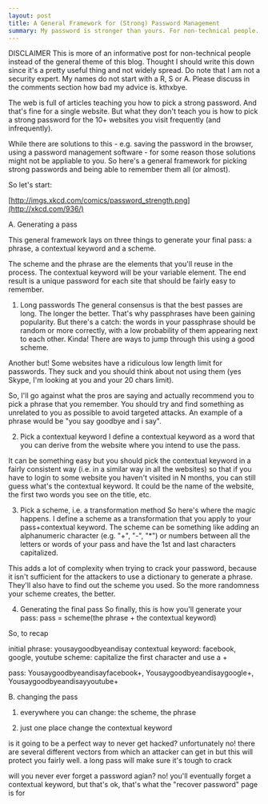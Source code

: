 ```yaml
---
layout: post
title: A General Framework for (Strong) Password Management
summary: My password is stronger than yours. For non-technical people.
---
```


DISCLAIMER
This is more of an informative post for non-technical people instead of the general theme of this blog.
Thought I should write this down since it's a pretty useful thing and not widely spread.
Do note that I am not a security expert. My names do not start with a R, S or A.
Please discuss in the comments section how bad my advice is. kthxbye.

The web is full of articles teaching you how to pick a strong password. And that's fine for a single website.
But what they don't teach you is how to pick a strong password for the 10+ websites you visit frequently (and infrequently).

While there are solutions to this - e.g. saving the password in the browser, using a password management software - for some reason those solutions might not be appliable to you.
So here's a general framework for picking strong passwords and being able to remember them all (or almost).


So let's start:

[http://imgs.xkcd.com/comics/password_strength.png](http://xkcd.com/936/)

A. Generating a pass

This general framework lays on three things to generate your final pass: a phrase, a contextual keyword and a scheme.

The scheme and the phrase are the elements that you'll reuse in the process. The contextual keyword will be your variable element.
The end result is a unique password for each site that should be fairly easy to remember.

1. Long passwords
The general consensus is that the best passes are long. The longer the better. That's why passphrases have been gaining popularity.
But there's a catch: the words in your passphrase should be random or more correctly, with a low probability of them appearing next to each other.
Kinda! There are ways to jump through this using a good scheme.

Another but! Some websites have a ridiculous low length limit for passwords.
They suck and you should think about not using them (yes Skype, I'm looking at you and your 20 chars limit).

So, I'll go against what the pros are saying and actually recommend you to pick a phrase that you remember.
You should try and find something as unrelated to you as possible to avoid targeted attacks.
An example of a phrase would be "you say goodbye and i say".

2. Pick a contextual keyword
I define a contextual keyword as a word that you can derive from the website where you intend to use the pass.

It can be something easy but you should pick the contextual keyword in a fairly consistent way (i.e. in a similar way in all the websites) so that if you have to login to some website you haven't visited in N months, you can still guess what's the contextual keyword. It could be the name of the website, the first two words you see on the title, etc.

3. Pick a scheme, i.e. a transformation method
So here's where the magic happens. I define a scheme as a transformation that you apply to your pass+contextual keyword.
The scheme can be something like adding an alphanumeric character (e.g. "+", "-", "*") or numbers between all the letters or words of your pass and have the 1st and last characters capitalized.

This adds a lot of complexity when trying to crack your password, because it isn't sufficient for the attackers to use a dictionary to generate a phrase.
They'll also have to find out the scheme you used. So the more randomness your scheme creates, the better.

4. Generating the final pass
So finally, this is how you'll generate your pass:
pass = scheme(the phrase + the contextual keyword)

So, to recap

initial phrase: yousaygoodbyeandisay
contextual keyword: facebook, google, youtube
scheme: capitalize the first character and use a +

pass: Yousaygoodbyeandisayfacebook+, Yousaygoodbyeandisaygoogle+, Yousaygoodbyeandisayyoutube+




B. changing the pass

<why>

1. everywhere
you can change: the scheme, the phrase

2. just one place
change the contextual keyword






is it going to be a perfect way to never get hacked?
unfortunately no! there are several different vectors from which an attacker can get in
but this will protect you fairly well. a long pass will make sure it's tough to crack

will you never ever forget a password agian?
no! you'll eventually forget a contextual keyword, but that's ok, that's what the "recover password" page is for

